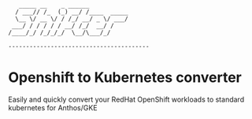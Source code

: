 ```
   _____ __    _ ______
  / ___// /_  (_) __/ /____  _____
  \__ \/ __ \/ / /_/ __/ _ \/ ___/
 ___/ / / / / / __/ /_/  __/ /
/____/_/ /_/_/_/  \__/\___/_/

----------------------------------------
```

# Openshift to Kubernetes converter

Easily and quickly convert your RedHat OpenShift workloads to standard kubernetes for Anthos/GKE
